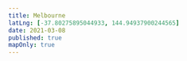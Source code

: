 ```yaml
---
title: Melbourne
latLng: [-37.80275895044933, 144.94937900244565]
date: 2021-03-08
published: true
mapOnly: true
---
```

